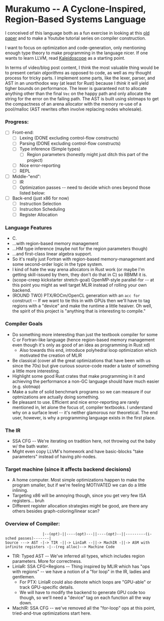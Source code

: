 # Murakumo -- A Cyclone-Inspired, Region-Based Systems Language

I conceived of this language both as a fun exercise in looking at this [old paper](https://www.cs.umd.edu/projects/cyclone/papers/cyclone-regions.pdf) and to make a Youtube tutorial series on compiler construction.

I want to focus on optimization and code-generation, only mentioning enough type theory to make programming in the language nicer. If one wants to learn LLVM, read [Kaleidoscope](https://llvm.org/docs/tutorial/) as a starting point.

In terms of video/blog post content, I think the most valuable thing would be to present certain *algorithms* as opposed to code, as well as my thought process for tricky parts. I implement some parts, like the lexer, parser, and AST in an unorthodox way (at least for Rust) because I _think_ it will yield tigher bounds on performance. The lexer is guaranteed not to allocate anything other than the final `Vec` on the happy path and only allocate the string for the error on the failing path. The AST is built using slotmaps to get the compactness of an arena allocator with the memory re-use of a pool/malloc (AST rewrites often involve replacing nodes wholesale).

### Progress:

- [ ] Front-end:
  - [ ] Lexing (DONE excluding control-flow constructs)
  - [ ] Parsing (DONE excluding control-flow constructs)
  - [ ] Type inference (Simple types)
    - [ ] Region parameters (honestly might just ditch this part of the project)
  - [ ] Nice error-reporting
  - [ ] REPL
- [ ] Middle-"end":
  - [ ] IR
  - [ ] Optimization passes -- need to decide which ones beyond those listed below:
- [ ] Back-end (just x86 for now)
  - [ ] Instruction Selection
  - [ ] Instruciton Scheduling
  - [ ] Register Allocation

### Language Features

- C.
- ...with region-based memory management
- ...HM type inference (maybe not for the region parameters though)
- ...and first-class linear algebra support.
- So it's really just Fortran with region-based memory-management and some second-order logic in the type system.
- I kind of hate the way arena allocators in Rust work (or maybe I'm getting skill-issued by them, they don't do that in C) so RBMM it is.
- (scope-creep kickstarter stretch-goal) OpenMP-style parallel-for -- at this point you might as well target MLIR instead of rolling your own backend.
- (ROUND TWO) PTX/ROCm/OpenCL generation with an `acc for` construct -- If we want to tie this in with GPUs then we'll have to tag regions with a "device" and make the runtime a little heaiver. Oh well, the spirit of this project is "anything that is interesting to compile."

### Compiler Goals

- Do something more interesting than just the textbook compiler for some C or Fortran-like language (hence region-based memory management even though it's only as good of an idea as programming in Rust xd)
  - Also towards this end, introduce polyhedral loop optimization which motivated the creation of MLIR
- Be classical (cover all the great optimizations that have been with us since the 70s) but give curious source-code reader a taste of something a little more interesting.
- Highlight some good Rust crates that make programming in it and achieving the performance a non-GC language should have much easier (e.g. slotmap)
- Make a suite of solid benchmark programs so we can measure if our optmizations are actually doing something.
- Be pleasant to use. Efficient and nice error-reporting are rarely mentioned in, let alone the focus of, compiler textbooks. I understand why on a surface level -- it's neither glamorous nor theoretical. The end user, however, is why a programming language exists in the first place.

### The IR

- SSA CFG -- We're iterating on tradition here, not throwing out the baby w/ the bath water.
- Might even copy LLVM's homework and have basic-blocks "take parameters" instead of having phi-nodes.

### Target machine (since it affects backend decisions)

- A home computer. Most simple optimizations happen to make the program smaller, but if we're feeling MOTIVATED we can do a little inlining.
- Targeting x86 will be annoying though, since you get very few ISA registers... bruh
- Different register allocation strategies might be good, are there any others besides graph-coloring/linear scan?

### Overview of Compiler:

```
                 |--(opt)-||----(opt)---||----(opt)--||---------(i-sched passes)-------|
Source ---> AST -|-> TIR -||-> LinIaR --||-> MachIR -||-> ASM with infinite registers -|--(reg alloc)--> Machine Code
```
- TIR: Typed AST -- We've inferred all types, which includes region parameters. More for correctness.
- LinIaR: SSA CFG+Regions -- Thing inspired by MLIR which has "ops with regions" -- we have a notion of a "for loop" in the IR, ladies and gentlemen.
  - For PTX: LinIaR could also denote which loops are "GPU-able" or track GPU-specific details.
  - We will have to modify the backend to generate GPU code too though, so we'll need a "device" tag on each function all the way down.
- MachIR: SSA CFG -- we've removed all the "for-loop" ops at this point, tried-and-true optimizations start here.

